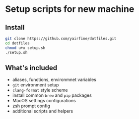 # Setup scripts for new machine

## Install
```bash
git clone https://github.com/yairfine/dotfiles.git
cd dotfiles
chmod u+x setup.sh
./setup.sh
```

## What's included

* aliases, functions, environmnet variables
* `git` environment setup
* `clang-format` style scheme
* install common `brew` and `pip` packages
* MacOS settings configurations
* zsh prompt config
* additional scripts and helpers